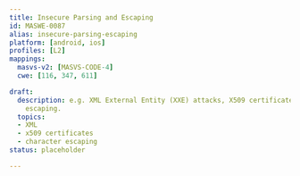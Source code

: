 ```yaml
---
title: Insecure Parsing and Escaping
id: MASWE-0087
alias: insecure-parsing-escaping
platform: [android, ios]
profiles: [L2]
mappings:
  masvs-v2: [MASVS-CODE-4]
  cwe: [116, 347, 611]

draft:
  description: e.g. XML External Entity (XXE) attacks, X509 certificate parsing, character
    escaping.
  topics:
  - XML
  - x509 certificates
  - character escaping
status: placeholder

---
```


